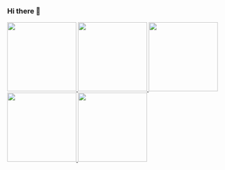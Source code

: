 ### Hi there 👋

<a href="#">
  <img height="160em" src="https://github-readme-stats.vercel.app/api?username=dheevvvv&show_icons=true&theme=radical" />
  <img height="160em" src="https://github-readme-stats.vercel.app/api/top-langs/?username=dheevvvv&layout=compact&theme=radical" />
  <img height="160em" src="https://github-readme-stats.vercel.app/api/top-langs/?username=dheevvvv&layout=compact&theme=radical" />
  <img height="160em" src="https://activity-graph.herokuapp.com/graph?username=dheevvvv&bg_color=ffffff&color=155799&line=155799&point=5b9fff&hide_border=true" />
  <img height="160em" src="https://github-readme-stats.vercel.app/api?username=dheevvvv&show_icons=true&theme=radical" />
</a>


